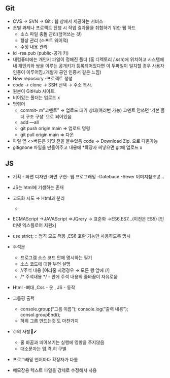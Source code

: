 ## Git

- CVS → SVN → Git : 웹 상에서 제공하는 서비스
- 조별 과제나 프로젝트 진행 시 작업 결과물을 취합하기 위한 웹 하드
    - 소스 파일 충돌 관리(덮어쓰는 것)
    - 형상 관리  (소프트 웨어적)
    - 수정 내용 관리
- id -rsa.pub (public-공개 키)
- 내컴퓨터에는 개인키 파일이 정해진 폴더 (홈 디렉토리 /.ssh)에 위치하고
시스템에 내 개인키와 쌍을 이루는 공개키가 등록되어있다면
이 두파일이 일치할 경우 사용자 인증이 이루어짐.(개발자 공인 인증서 같은 느낌)
- New reposiory -프로젝트 생성
- code → clone → SSH 선택 → 주소 복사.
- 원본이 GitHub 사이트.
- 비어있는 폴더는 업로드 x
- 명령어
    - commit- m”코멘트” ⇒ 업로드 대기 상태(여러번 가능)
    코멘트 안쓰면 ‘기본 폴더 구조 구성’ 으로 되어있음
    - add —all
    - git push origin main ⇒ 업로드 명령
    - git pull origin main ⇒ 다운
- 파일 옆 <>버튼은 커밋 전을 볼수있음
code → Download Zip. 으로 다운가능
- gitignone 파일을 만들어주고 내용에 *확장자 써넣으면 git에 업로드 x

## JS

- 기획 - 화면 디자인-화면 구현- 웹 프로그래밍 -Datebace -Sever 
이미지참조넣...
- JS는 html에 기생하는 존재
- 고도화 시도 ⇒ Html과 분리
    - <script src=”js”></
- 출력 내용 확인
    - console.log(”출력 내용”);
    - 크롬→ 콘솔→ 출력 내용 확인 가능(별도 출력)
    - Node.js로 html 없이 JS 동작
        - node로도 JS 출력 결과 볼수 있음
        - 터미널로 출력 (경로 node 파일.js)
    - <script src=”Js파일”></script>
- ECMAScript →JAVAScript ⇒JQrery → 표준화 
→ES6,ES7…(이전은 ES5) [인터넷 익스플로어 지원x]
- use strict; ::  엄격 모드 적용 ,ES6 호환 기능만 사용하도록 명시
- 주석문
    - 프로그램 소스 코드 안에 명시하는 필기
    - 소스 코드에 대한 부연 설명
    - //주석 내용 [여러줄 지정경우 ⇒ 모든 행 앞에 //]
    - /* 주석내용 */  - 안에 주석 내용의 줄바꿈이 자유로움
- Html -뼈대 ,Css - 옷 , JS - 동작
- 그룹핑 출력
    - console.group(”그룹 이름”);
        console.log(”출력 내용”);
    consol.groupEnd();
    - 하위 그룹 만드는것 도 마찬가지
- 주의 사항👀✔
    - 줄 바꿈과 띄어쓰기는 실행에 영향을 주지않음
    - 대소문자는 엄.격.히 구별

- 프로그래밍 언어마다 확장자가 다름
- 메모장용 텍스트 파일을 강제로 수정해서 사용